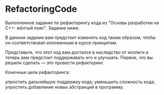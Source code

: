 # RefactoringCode
Выполненное задание по рефакторингу кода из "Основы разработки на С++: жёлтый пояс". Задание ниже.

В данном задании вам предстоит изменить код таким образом, чтобы он соответствовал изложенным в курсе принципам.

Представьте, что этот код вам достался в наследство от коллеги и теперь вам предстоит поддерживать его и улучшать. Первое, что вы решили сделать — это провести рефакторинг.

Конечные цели рефакторинга:

упростить дальнейшую поддержку кода;
уменьшить сложность кода;
упростить добавление новых абстракций в программу.
